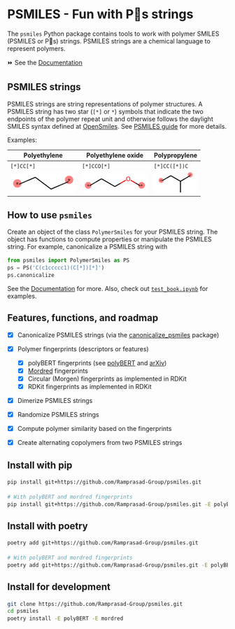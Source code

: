 # PSMILES - Fun with P🙂s strings

The `psmiles` Python package contains tools to work with polymer SMILES (PSMILES or P🙂s) strings. PSMILES strings are a chemical language to represent polymers.

⏩ See the [Documentation](https://psmiles.readthedocs.io/)

## PSMILES strings

PSMILES strings are string representations of polymer structures. A PSMILES string has two star (`[*]` or `*`) symbols that indicate the two endpoints of the polymer repeat unit and otherwise follows the daylight SMILES syntax defined at [OpenSmiles](http://opensmiles.org/opensmiles.html). See [PSMILES guide](https://www.polymergenome.org/guide/) for more details.

Examples:

 Polyethylene | Polyethylene oxide | Polypropylene |
|-|-|-|
| `[*]CC[*]` | `[*]CCO[*]` | `[*]CC([*])C` | 
| ![](docs/PE.png) | ![](docs/PEO.png) | ![](docs/PP.png) | 


## How to use `psmiles`


Create an object of the class `PolymerSmiles` for your PSMILES string. The object has functions to compute properties or manipulate the PSMILES string. For example, canonicalize a PSMILES string with

```python
from psmiles import PolymerSmiles as PS
ps = PS('C(c1ccccc1)(C[*])[*]')
ps.canonicalize
```

See the [Documentation](https://psmiles.readthedocs.io/) for more. Also, check out [`test_book.ipynb`](https://github.com/Ramprasad-Group/psmiles/blob/main/tests/test_book.ipynb) for examples.


## Features, functions, and roadmap

- [x] Canonicalize PSMILES strings (via the [canonicalize_psmiles](https://github.com/Ramprasad-Group/canonicalize_psmiles) package)
- [x] Polymer fingerprints (descriptors or features)
    - [x] polyBERT fingerprints (see [polyBERT](https://github.com/Ramprasad-Group/polyBERT) and [arXiv](https://arxiv.org/abs/2209.14803)) 
    - [x] [Mordred](https://github.com/mordred-descriptor/mordred) fingerprints
    - [x] Circular (Morgen) fingerprints as implemented in RDKit
    - [x] RDKit fingerprints as implemented in RDKit
- [x] Dimerize PSMILES strings
- [x] Randomize PSMILES strings
- [x] Compute polymer similarity based on the fingerprints
- [x] Create alternating copolymers from two PSMILES strings


## Install with pip


```bash
pip install git+https://github.com/Ramprasad-Group/psmiles.git

# With polyBERT and mordred fingerprints
pip install git+https://github.com/Ramprasad-Group/psmiles.git -E polyBERT -E mordred
```

## Install with poetry 

```bash
poetry add git+https://github.com/Ramprasad-Group/psmiles.git

# With polyBERT and mordred fingerprints
poetry add git+https://github.com/Ramprasad-Group/psmiles.git -E polyBERT -E mordred
```


## Install for development


```sh
git clone https://github.com/Ramprasad-Group/psmiles.git
cd psmiles
poetry install -E polyBERT -E mordred
```


